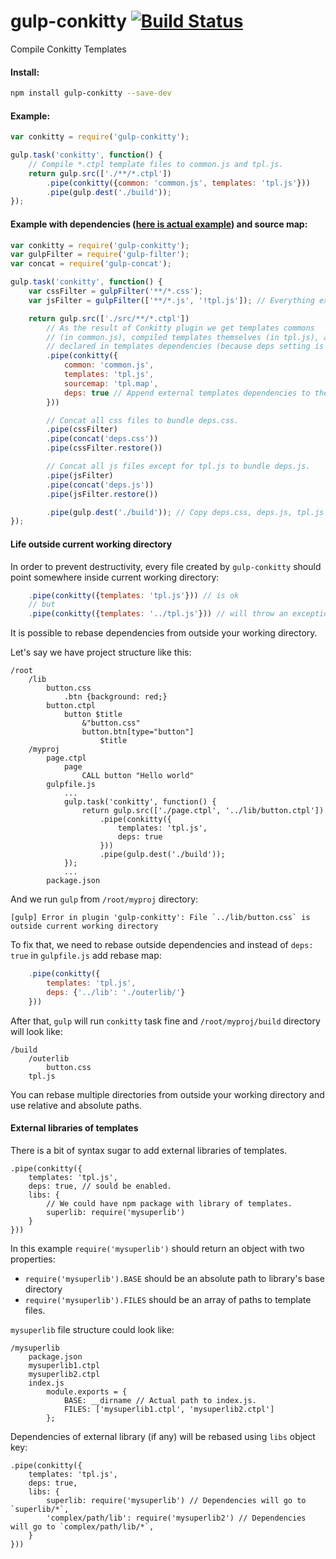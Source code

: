 # gulp-conkitty [![Build Status](https://travis-ci.org/hoho/gulp-conkitty.svg?branch=master)](https://travis-ci.org/hoho/gulp-conkitty)

Compile Conkitty Templates

#### Install:

```sh
npm install gulp-conkitty --save-dev
```


#### Example:

```js
var conkitty = require('gulp-conkitty');

gulp.task('conkitty', function() {
    // Compile *.ctpl template files to common.js and tpl.js.
    return gulp.src(['./**/*.ctpl'])
        .pipe(conkitty({common: 'common.js', templates: 'tpl.js'}))
        .pipe(gulp.dest('./build'));
});
```


#### Example with dependencies ([here is actual example](https://github.com/hoho/conkitty/tree/master/example2)) and source map:

```js
var conkitty = require('gulp-conkitty');
var gulpFilter = require('gulp-filter');
var concat = require('gulp-concat');

gulp.task('conkitty', function() {
    var cssFilter = gulpFilter('**/*.css');
    var jsFilter = gulpFilter(['**/*.js', '!tpl.js']); // Everything except tpl.js.

    return gulp.src(['./src/**/*.ctpl'])
        // As the result of Conkitty plugin we get templates commons
        // (in common.js), compiled templates themselves (in tpl.js), and
        // declared in templates dependencies (because deps setting is true).
        .pipe(conkitty({
            common: 'common.js',
            templates: 'tpl.js',
            sourcemap: 'tpl.map',
            deps: true // Append external templates dependencies to the result.
        }))

        // Concat all css files to bundle deps.css.
        .pipe(cssFilter)
        .pipe(concat('deps.css'))
        .pipe(cssFilter.restore())

        // Concat all js files except for tpl.js to bundle deps.js.
        .pipe(jsFilter)
        .pipe(concat('deps.js'))
        .pipe(jsFilter.restore())

        .pipe(gulp.dest('./build')); // Copy deps.css, deps.js, tpl.js and tpl.map to ./build.
});
```

#### Life outside current working directory

In order to prevent destructivity, every file created by `gulp-conkitty`
should point somewhere inside current working directory:

```js
    .pipe(conkitty({templates: 'tpl.js'})) // is ok
    // but
    .pipe(conkitty({templates: '../tpl.js'})) // will throw an exception.
```

It is possible to rebase dependencies from outside your working directory.

Let's say we have project structure like this:

    /root
        /lib
            button.css
                .btn {background: red;}                            
            button.ctpl
                button $title
                    &"button.css"
                    button.btn[type="button"]
                        $title
        /myproj
            page.ctpl
                page
                    CALL button "Hello world"
            gulpfile.js
                ...
                gulp.task('conkitty', function() {
                    return gulp.src(['./page.ctpl', '../lib/button.ctpl'])
                        .pipe(conkitty({
                            templates: 'tpl.js',
                            deps: true
                        }))
                        .pipe(gulp.dest('./build'));
                });
                ...
            package.json

And we run `gulp` from `/root/myproj` directory:

    [gulp] Error in plugin 'gulp-conkitty': File `../lib/button.css` is outside current working directory
    
To fix that, we need to rebase outside dependencies and instead of `deps: true`
in `gulpfile.js` add rebase map:

```js
    .pipe(conkitty({
        templates: 'tpl.js',
        deps: {'../lib': './outerlib/'}
    }))
```

After that, `gulp` will run `conkitty` task fine and `/root/myproj/build` 
directory will look like:

    /build
        /outerlib
            button.css
        tpl.js

You can rebase multiple directories from outside your working directory and
use relative and absolute paths.

#### External libraries of templates

There is a bit of syntax sugar to add external libraries of templates.

    .pipe(conkitty({
        templates: 'tpl.js',
        deps: true, // sould be enabled.
        libs: {
            // We could have npm package with library of templates.
            superlib: require('mysuperlib')
        }
    }))

In this example `require('mysuperlib')` should return an object with two
properties:

+ `require('mysuperlib').BASE` should be an absolute path to library's base
   directory
+ `require('mysuperlib').FILES` should be an array of paths to template files.

`mysuperlib` file structure could look like:

    /mysuperlib
        package.json
        mysuperlib1.ctpl
        mysuperlib2.ctpl
        index.js
            module.exports = {
                BASE: __dirname // Actual path to index.js.
                FILES: ['mysuperlib1.ctpl', 'mysuperlib2.ctpl']
            };

Dependencies of external library (if any) will be rebased using `libs` object
key:

    .pipe(conkitty({
        templates: 'tpl.js',
        deps: true,
        libs: {
            superlib: require('mysuperlib') // Dependencies will go to `superlib/*`,
            'complex/path/lib': require('mysuperlib2') // Dependencies will go to `complex/path/lib/*`,
        }
    }))
